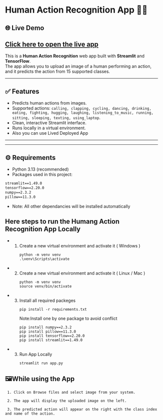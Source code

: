 # Human Action Recognition App 🕺🤖

## 🌐 Live Demo
## [Click here to open the live app](https://human-action-recognition-system.streamlit.app/)

This is a **Human Action Recognition** web app built with **Streamlit** and **TensorFlow**.  
The app allows you to upload an image of a human performing an action, and it predicts the action from 15 supported classes.

---

## ✅ Features

- Predicts human actions from images.
- Supported actions: `calling, clapping, cycling, dancing, drinking, eating, fighting, hugging, laughing, listening_to_music, running, sitting, sleeping, texting, using_laptop`.
- Clean, interactive Streamlit interface.
- Runs locally in a virtual environment.
- Also you can use Lived Deployed App

---


---

## ⚙️ Requirements

- Python 3.13 (recommended)
- Packages used in this project:

```txt
streamlit==1.49.0
tensorflow==2.20.0
numpy==2.3.2
pillow==11.3.0
```
- Note: All other dependancies will be installed automatically

## Here steps to run the Humang Action Recognition App Locally
- 1. Create a new virtual environment and activate it ( Windows )
     ```text
     python -m venv venv
     .\venv\Scripts\activate
     ```
- 2. Create a new virtual environment and activate it ( Linux / Mac )
     ```text
     python -m venv venv
     source venv/bin/activate
     ```
- 3. Install all required packeges
     ```text
     pip install -r requirements.txt
      ```
     Note:Install one by one package to avoid conflict
     ```text
     pip install numpy==2.3.2
     pip install pillow==11.3.0
     pip install tensorflow==2.20.0
     pip install streamlit==1.49.0
     ```
- 3. Run App Locally
     ```text
     streamlit run app.py
      ```
     
## 🖼While using the App
     1. Click on Browse files and select image from your system.

     2. The app will display the uploaded image on the left.

     3. The predicted action will appear on the right with the class index and name of the action.









